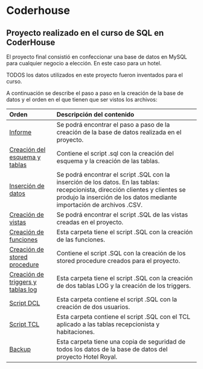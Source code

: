 # Coderhouse

## Proyecto realizado en el curso de SQL en CoderHouse

El proyecto final consistió en confeccionar una base de datos en MySQL para cualquier negocio a elección. En este caso para un hotel.

TODOS los datos utilizados en este proyecto fueron inventados para el curso.

A continuación se describe el paso a paso en la creación de la base de datos y el orden en el que tienen que ser vistos los archivos:

|Orden | Descripción del contenido|
|:----------|:------------|
|[Informe](https://github.com/CarmenPujato/coderhouse/tree/main/Informe) | Se podrá encontrar el paso a paso de la creación de la base de datos realizada en el proyecto.|
| [Creación del esquema y tablas](https://github.com/CarmenPujato/coderhouse/tree/main/Creaci%C3%B3n%20del%20esquema%20y%20tablas)| Contiene el script .sql con la creación del esquema y la creación de las tablas.|
| [Inserción de datos](https://github.com/CarmenPujato/coderhouse/tree/main/Inserci%C3%B3n%20de%20datos)| Se podrá encontrar el script .SQL con la inserción de los datos. En las tablas: recepcionista, dirección clientes y clientes se produjo la inserción de los datos mediante importación de archivos .CSV.|
|[Creación de vistas](https://github.com/CarmenPujato/coderhouse/tree/main/Creaci%C3%B3n%20de%20vistas)| Se podrá encontrar el script .SQL de las vistas creadas en el proyecto.|
|[Creación de funciones](https://github.com/CarmenPujato/coderhouse/tree/main/Creaci%C3%B3n%20de%20funciones)| Esta carpeta tiene el script .SQL con la creación de las funciones.|
|[Creación de stored procedure](https://github.com/CarmenPujato/coderhouse/tree/main/Creaci%C3%B3n%20de%20stored%20procedure) | Contiene el script .SQL con la creación de los stored procedure creados para el proyecto.|
|[Creación de triggers y tablas log](https://github.com/CarmenPujato/coderhouse/tree/main/Creaci%C3%B3n%20de%20triggers%20y%20tablas%20log) | Esta carpeta tiene el script .SQL con la creación de dos tablas LOG y la creación de los triggers.|
|[Script DCL](https://github.com/CarmenPujato/coderhouse/tree/main/Script%20DCL)| Esta carpeta contiene el script .SQL con la creación de dos usuarios.|
|[Script TCL](https://github.com/CarmenPujato/coderhouse/tree/main/Script%20TCL)| Esta carpeta contiene el script .SQL con el TCL aplicado a las tablas recepcionista y habitaciones.|
|[Backup](https://github.com/CarmenPujato/coderhouse/tree/main/Backup)|Esta carpeta tiene una copia de seguridad de todos los datos de la base de datos del proyecto Hotel Royal.|
